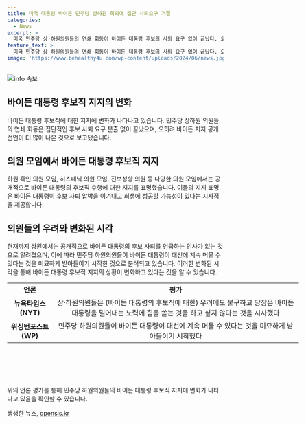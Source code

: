 ```yaml
---
title: 미국 대통령 바이든 민주당 상하원 회의에 집단 사퇴요구 거절
categories:
  - News
excerpt: >
  미국 민주당 상·하원의원들의 연쇄 회동이 바이든 대통령 후보의 사퇴 요구 없이 끝났다. 오히려 바이든 지지 공개선언이 늘어났는데, 흑인 의원 모임, 히스패닉 의원 모임, 진보성향 의원 등이 바이든 후보직 지지를 공개했다. 바이든 대통령이 후보 사퇴 압박을 이기고 회생에 성공할 가능성이 주목받는다. 상·하원의원들은 우려에도 불구하고 당장 바이든을 밀어내는 것을 꺼리는 것을 시사했으며, 민주당 하원의원들이 바이든으로부터 대선에 계속 머무를 수 있다는 것을 받아들이는 분위기라는 평가도 나왔다.
feature_text: >
  미국 민주당 상·하원의원들의 연쇄 회동이 바이든 대통령 후보의 사퇴 요구 없이 끝났다. 오히려 바이든 지지 공개선언이 늘어났는데, 흑인 의원 모임, 히스패닉 의원 모임, 진보성향 의원 등이 바이든 후보직 지지를 공개했다. 바이든 대통령이 후보 사퇴 압박을 이기고 회생에 성공할 가능성이 주목받는다. 상·하원의원들은 우려에도 불구하고 당장 바이든을 밀어내는 것을 꺼리는 것을 시사했으며, 민주당 하원의원들이 바이든으로부터 대선에 계속 머무를 수 있다는 것을 받아들이는 분위기라는 평가도 나왔다.
image: 'https://www.behealthy4u.com/wp-content/uploads/2024/06/news.jpg'
---
```


<p><img src="https://www.behealthy4u.com/wp-content/uploads/2024/06/news.jpg" alt="info 속보" /></p>

<h2 data-ke-size="size26">바이든 대통령 후보직 지지의 변화</h2>

<p data-ke-size="size16">바이든 대통령 후보직에 대한 지지에 변화가 나타나고 있습니다. 민주당 상하원 의원들의 연쇄 회동은 집단적인 후보 사퇴 요구 분출 없이 끝났으며, 오히려 바이든 지지 공개선언이 더 많이 나온 것으로 보고됐습니다.</p>

<h2 data-ke-size="size24">의원 모임에서 바이든 대통령 후보직 지지</h2>

<p data-ke-size="size16">하원 흑인 의원 모임, 히스패닉 의원 모임, 진보성향 의원 등 다양한 의원 모임에서는 공개적으로 바이든 대통령의 후보직 수행에 대한 지지를 표명했습니다. 이들의 지지 표명은 바이든 대통령이 후보 사퇴 압박을 이겨내고 회생에 성공할 가능성이 있다는 시사점을 제공합니다.</p>

<h2 data-ke-size="size24">의원들의 우려와 변화된 시각</h2>

<p data-ke-size="size16">현재까지 상원에서는 공개적으로 바이든 대통령의 후보 사퇴를 언급하는 인사가 없는 것으로 알려졌으며, 이에 따라 민주당 하원의원들이 바이든 대통령이 대선에 계속 머물 수 있다는 것을 미묘하게 받아들이기 시작한 것으로 분석되고 있습니다. 이러한 변화된 시각을 통해 바이든 대통령 후보직 지지의 상황이 변화하고 있다는 것을 알 수 있습니다.</p>

<table style="width: 680px; height: 192px;">
<tbody>
<tr>
<td style="text-align: center; height: 17px;"><b>언론</b></td>
<td style="text-align: center; height: 17px;"><b>평가</b></td>
</tr>
<tr>
<td style="text-align: center; height: 17px;"><b>뉴욕타임스(NYT)</b></td>
<td style="text-align: center; height: 17px;">상·하원의원들은 (바이든 대통령의 후보직에 대한) 우려에도 불구하고 당장은 바이든 대통령을 밀어내는 노력에 힘을 쏟는 것을 하고 싶지 않다는 것을 시사했다</td>
</tr>
<tr>
<td style="text-align: center; height: 17px;"><b>워싱턴포스트(WP)</b></td>
<td style="text-align: center; height: 17px;">민주당 하원의원들이 바이든 대통령이 대선에 계속 머물 수 있다는 것을 미묘하게 받아들이기 시작했다</td>
</tr>
</tbody>
</table>

<p data-ke-size="size16">&nbsp;</p>

<p data-ke-size="size16">위의 언론 평가를 통해 민주당 하원의원들의 바이든 대통령 후보직 지지에 변화가 나타나고 있음을 확인할 수 있습니다.</p>
생생한 뉴스, <a href="https://opensis.kr" rel="dofollow">opensis.kr</a>


